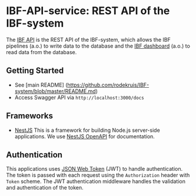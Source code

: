 # IBF-API-service: REST API of the IBF-system

The [IBF API](https://ibf.510.global/docs) is the REST API of the IBF-system, which allows the IBF pipelines (a.o.) to write data to the database and the [IBF dashboard](https://ibf.510.global) (a.o.) to read data from the database.

## Getting Started

- See [main README] (https://github.com/rodekruis/IBF-system/blob/master/README.md)
- Access Swagger API via `http://localhost:3000/docs`

## Frameworks

- [NestJS](https://docs.nestjs.com/) This is a framework for building Node.js server-side applications. We use [NestJS OpenAPI](https://docs.nestjs.com/openapi/introduction) for documentation.

## Authentication

This applications uses [JSON Web Token](https://jwt.io/) (JWT) to handle authentication. The token is passed with each request using the `Authorization` header with `Token` scheme. The JWT authentication middleware handles the validation and authentication of the token.
